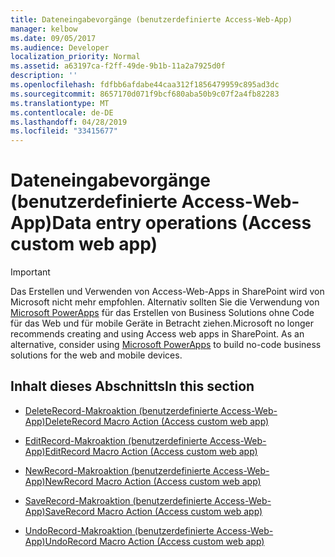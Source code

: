 ```yaml
---
title: Dateneingabevorgänge (benutzerdefinierte Access-Web-App)
manager: kelbow
ms.date: 09/05/2017
ms.audience: Developer
localization_priority: Normal
ms.assetid: a63197ca-f2ff-49de-9b1b-11a2a7925d0f
description: ''
ms.openlocfilehash: fdfbb6afdabe44caa312f1856479959c895ad3dc
ms.sourcegitcommit: 8657170d071f9bcf680aba50b9c07f2a4fb82283
ms.translationtype: MT
ms.contentlocale: de-DE
ms.lasthandoff: 04/28/2019
ms.locfileid: "33415677"
---
```

# <a name="data-entry-operations-access-custom-web-app"></a><span data-ttu-id="69f62-102">Dateneingabevorgänge (benutzerdefinierte Access-Web-App)</span><span class="sxs-lookup"><span data-stu-id="69f62-102">Data entry operations (Access custom web app)</span></span>

> [!IMPORTANT]
> <span data-ttu-id="69f62-p101">Das Erstellen und Verwenden von Access-Web-Apps in SharePoint wird von Microsoft nicht mehr empfohlen. Alternativ sollten Sie die Verwendung von [Microsoft PowerApps](https://powerapps.microsoft.com/en-us/) für das Erstellen von Business Solutions ohne Code für das Web und für mobile Geräte in Betracht ziehen.</span><span class="sxs-lookup"><span data-stu-id="69f62-p101">Microsoft no longer recommends creating and using Access web apps in SharePoint. As an alternative, consider using [Microsoft PowerApps](https://powerapps.microsoft.com/en-us/) to build no-code business solutions for the web and mobile devices.</span></span> 
  
## <a name="in-this-section"></a><span data-ttu-id="69f62-105">Inhalt dieses Abschnitts</span><span class="sxs-lookup"><span data-stu-id="69f62-105">In this section</span></span>

- [<span data-ttu-id="69f62-106">DeleteRecord-Makroaktion (benutzerdefinierte Access-Web-App)</span><span class="sxs-lookup"><span data-stu-id="69f62-106">DeleteRecord Macro Action (Access custom web app)</span></span>](deleterecord-macro-action-access-custom-web-app.md)
    
- [<span data-ttu-id="69f62-107">EditRecord-Makroaktion (benutzerdefinierte Access-Web-App)</span><span class="sxs-lookup"><span data-stu-id="69f62-107">EditRecord Macro Action (Access custom web app)</span></span>](editrecord-macro-action-access-custom-web-app.md)
    
- [<span data-ttu-id="69f62-108">NewRecord-Makroaktion (benutzerdefinierte Access-Web-App)</span><span class="sxs-lookup"><span data-stu-id="69f62-108">NewRecord Macro Action (Access custom web app)</span></span>](newrecord-macro-action-access-custom-web-app.md)
    
- [<span data-ttu-id="69f62-109">SaveRecord-Makroaktion (benutzerdefinierte Access-Web-App)</span><span class="sxs-lookup"><span data-stu-id="69f62-109">SaveRecord Macro Action (Access custom web app)</span></span>](saverecord-macro-action-access-custom-web-app.md)
    
- [<span data-ttu-id="69f62-110">UndoRecord-Makroaktion (benutzerdefinierte Access-Web-App)</span><span class="sxs-lookup"><span data-stu-id="69f62-110">UndoRecord Macro Action (Access custom web app)</span></span>](undorecord-macro-action-access-custom-web-app.md)
    

